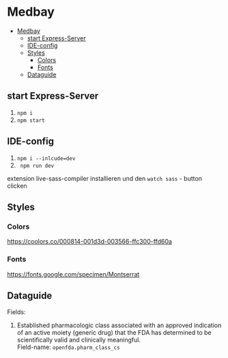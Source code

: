 # Medbay

- [Medbay](#medbay)
  - [start Express-Server](#start-express-server)
  - [IDE-config](#ide-config)
  - [Styles](#styles)
    - [Colors](#colors)
    - [Fonts](#fonts)
  - [Dataguide](#dataguide)

## start Express-Server

1. `npm i`
2. `npm start`

## IDE-config

1. `npm i --inlcude=dev`
2. ` npm run dev`

extension live-sass-compiler installieren und den `watch sass` - button clicken

## Styles

### Colors

https://coolors.co/000814-001d3d-003566-ffc300-ffd60a

### Fonts

https://fonts.google.com/specimen/Montserrat

## Dataguide

Fields:

1. Established pharmacologic class associated with an approved indication of an active moiety (generic drug) that the FDA has determined to be scientifically valid and clinically meaningful.<br />Field-name: `openfda.pharm_class_cs`
